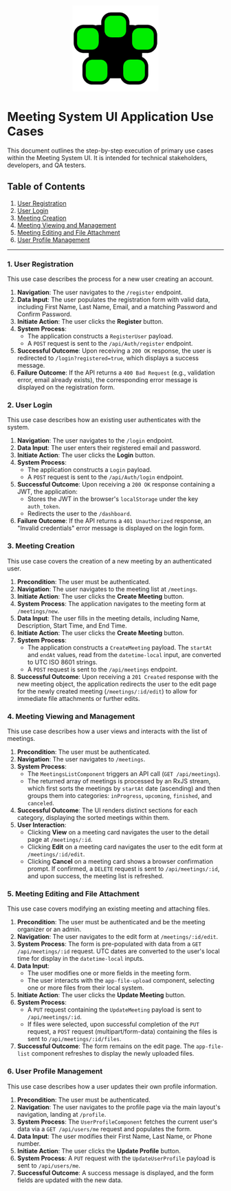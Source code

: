 <p align="center">
  <a href="#" target="_blank">
    <img src="../public/assets/images/meeting-system.png" width="200" alt="Project Logo">
  </a>
</p>

# Meeting System UI Application Use Cases

This document outlines the step-by-step execution of primary use cases within the Meeting System UI. It is intended for technical stakeholders, developers, and QA testers.

## Table of Contents

1.  [User Registration](#1-user-registration)
2.  [User Login](#2-user-login)
3.  [Meeting Creation](#3-meeting-creation)
4.  [Meeting Viewing and Management](#4-meeting-viewing-and-management)
5.  [Meeting Editing and File Attachment](#5-meeting-editing-and-file-attachment)
6.  [User Profile Management](#6-user-profile-management)

---

### 1. User Registration

This use case describes the process for a new user creating an account.

1.  **Navigation**: The user navigates to the `/register` endpoint.
2.  **Data Input**: The user populates the registration form with valid data, including First Name, Last Name, Email, and a matching Password and Confirm Password.
3.  **Initiate Action**: The user clicks the **Register** button.
4.  **System Process**:
    *   The application constructs a `RegisterUser` payload.
    *   A `POST` request is sent to the `/api/Auth/register` endpoint.
5.  **Successful Outcome**: Upon receiving a `200 OK` response, the user is redirected to `/login?registered=true`, which displays a success message.
6.  **Failure Outcome**: If the API returns a `400 Bad Request` (e.g., validation error, email already exists), the corresponding error message is displayed on the registration form.

### 2. User Login

This use case describes how an existing user authenticates with the system.

1.  **Navigation**: The user navigates to the `/login` endpoint.
2.  **Data Input**: The user enters their registered email and password.
3.  **Initiate Action**: The user clicks the **Login** button.
4.  **System Process**:
    *   The application constructs a `Login` payload.
    *   A `POST` request is sent to the `/api/Auth/login` endpoint.
5.  **Successful Outcome**: Upon receiving a `200 OK` response containing a JWT, the application:
    *   Stores the JWT in the browser's `localStorage` under the key `auth_token`.
    *   Redirects the user to the `/dashboard`.
6.  **Failure Outcome**: If the API returns a `401 Unauthorized` response, an "Invalid credentials" error message is displayed on the login form.

### 3. Meeting Creation

This use case covers the creation of a new meeting by an authenticated user.

1.  **Precondition**: The user must be authenticated.
2.  **Navigation**: The user navigates to the meeting list at `/meetings`.
3.  **Initiate Action**: The user clicks the **Create Meeting** button.
4.  **System Process**: The application navigates to the meeting form at `/meetings/new`.
5.  **Data Input**: The user fills in the meeting details, including Name, Description, Start Time, and End Time.
6.  **Initiate Action**: The user clicks the **Create Meeting** button.
7.  **System Process**:
    *   The application constructs a `CreateMeeting` payload. The `startAt` and `endAt` values, read from the `datetime-local` input, are converted to UTC ISO 8601 strings.
    *   A `POST` request is sent to the `/api/meetings` endpoint.
8.  **Successful Outcome**: Upon receiving a `201 Created` response with the new meeting object, the application redirects the user to the edit page for the newly created meeting (`/meetings/:id/edit`) to allow for immediate file attachments or further edits.

### 4. Meeting Viewing and Management

This use case describes how a user views and interacts with the list of meetings.

1.  **Precondition**: The user must be authenticated.
2.  **Navigation**: The user navigates to `/meetings`.
3.  **System Process**:
    *   The `MeetingsListComponent` triggers an API call (`GET /api/meetings`).
    *   The returned array of meetings is processed by an RxJS stream, which first sorts the meetings by `startAt` date (ascending) and then groups them into categories: `inProgress`, `upcoming`, `finished`, and `canceled`.
4.  **Successful Outcome**: The UI renders distinct sections for each category, displaying the sorted meetings within them.
5.  **User Interaction**:
    *   Clicking **View** on a meeting card navigates the user to the detail page at `/meetings/:id`.
    *   Clicking **Edit** on a meeting card navigates the user to the edit form at `/meetings/:id/edit`.
    *   Clicking **Cancel** on a meeting card shows a browser confirmation prompt. If confirmed, a `DELETE` request is sent to `/api/meetings/:id`, and upon success, the meeting list is refreshed.

### 5. Meeting Editing and File Attachment

This use case covers modifying an existing meeting and attaching files.

1.  **Precondition**: The user must be authenticated and be the meeting organizer or an admin.
2.  **Navigation**: The user navigates to the edit form at `/meetings/:id/edit`.
3.  **System Process**: The form is pre-populated with data from a `GET /api/meetings/:id` request. UTC dates are converted to the user's local time for display in the `datetime-local` inputs.
4.  **Data Input**:
    *   The user modifies one or more fields in the meeting form.
    *   The user interacts with the `app-file-upload` component, selecting one or more files from their local system.
5.  **Initiate Action**: The user clicks the **Update Meeting** button.
6.  **System Process**:
    *   A `PUT` request containing the `UpdateMeeting` payload is sent to `/api/meetings/:id`.
    *   If files were selected, upon successful completion of the `PUT` request, a `POST` request (multipart/form-data) containing the files is sent to `/api/meetings/:id/files`.
7.  **Successful Outcome**: The form remains on the edit page. The `app-file-list` component refreshes to display the newly uploaded files.

### 6. User Profile Management

This use case describes how a user updates their own profile information.

1.  **Precondition**: The user must be authenticated.
2.  **Navigation**: The user navigates to the profile page via the main layout's navigation, landing at `/profile`.
3.  **System Process**: The `UserProfileComponent` fetches the current user's data via a `GET /api/users/me` request and populates the form.
4.  **Data Input**: The user modifies their First Name, Last Name, or Phone number.
5.  **Initiate Action**: The user clicks the **Update Profile** button.
6.  **System Process**: A `PUT` request with the `UpdateUserProfile` payload is sent to `/api/users/me`.
7.  **Successful Outcome**: A success message is displayed, and the form fields are updated with the new data.
